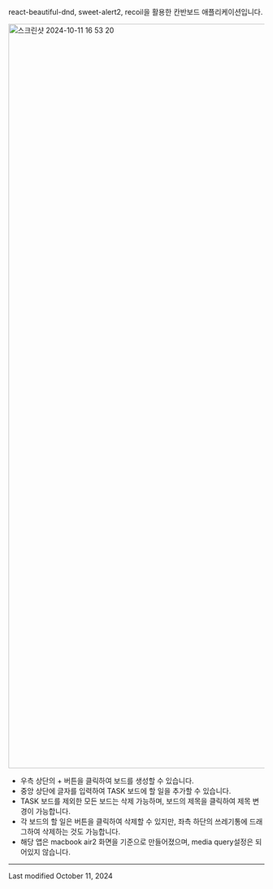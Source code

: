 react-beautiful-dnd, sweet-alert2, recoil을 활용한 칸반보드 애플리케이션입니다.

<img width="1463" alt="스크린샷 2024-10-11 16 53 20" src="https://github.com/user-attachments/assets/34cdb690-f040-42ec-8f02-cd177e134917">

- 우측 상단의 + 버튼을 클릭하여 보드를 생성할 수 있습니다.
- 중앙 상단에 글자를 입력하여 TASK 보드에 할 일을 추가할 수 있습니다.
- TASK 보드를 제외한 모든 보드는 삭제 가능하며, 보드의 제목을 클릭하여 제목 변경이 가능합니다.
- 각 보드의 할 일은 버튼을 클릭하여 삭제할 수 있지만, 좌측 하단의 쓰레기통에 드래그하여 삭제하는 것도 가능합니다.
- 해당 앱은 macbook air2 화면을 기준으로 만들어졌으며, media query설정은 되어있지 않습니다.

--------------
Last modified
October 11, 2024
